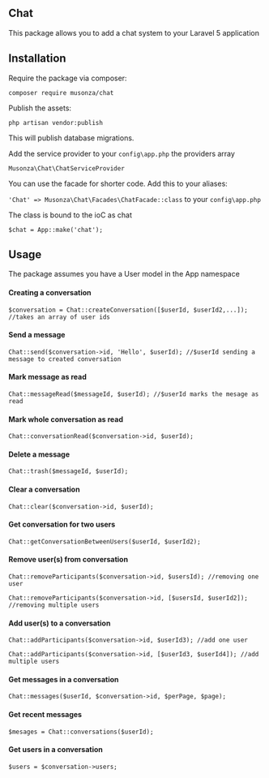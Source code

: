 ## Chat 

This package allows you to add a chat system to your Laravel 5 application

## Installation

Require the package via composer:

`composer require musonza/chat`

Publish the assets:

`php artisan vendor:publish`

This will publish database migrations.

Add the service provider to your `config\app.php` the providers array

`Musonza\Chat\ChatServiceProvider`

You can use the facade for shorter code. Add this to your aliases:

`'Chat' => Musonza\Chat\Facades\ChatFacade::class` to your `config\app.php`

The class is bound to the ioC as chat

`$chat = App::make('chat');`

## Usage

The package assumes you have a User model in the App namespace

#### Creating a conversation
`$conversation = Chat::createConversation([$userId, $userId2,...]); //takes an array of user ids`

#### Send a message

`Chat::send($conversation->id, 'Hello', $userId); //$userId sending a message to created conversation`

#### Mark message as read

`Chat::messageRead($messageId, $userId); //$userId marks the mesage as read`

#### Mark whole conversation as read

`Chat::conversationRead($conversation->id, $userId);`	

#### Delete a message

`Chat::trash($messageId, $userId);`

#### Clear a conversation

`Chat::clear($conversation->id, $userId);`

#### Get conversation for two users

`Chat::getConversationBetweenUsers($userId, $userId2);`

#### Remove user(s) from conversation

`Chat::removeParticipants($conversation->id, $usersId); //removing one user`

`Chat::removeParticipants($conversation->id, [$usersId, $userId2]); //removing multiple users`

#### Add user(s) to a conversation

`Chat::addParticipants($conversation->id, $userId3); //add one user`

`Chat::addParticipants($conversation->id, [$userId3, $userId4]); //add multiple users`

#### Get messages in a conversation

`Chat::messages($userId, $conversation->id, $perPage, $page);`

#### Get recent messages 

`$mesages = Chat::conversations($userId);`

#### Get users in a conversation

`$users = $conversation->users;`




